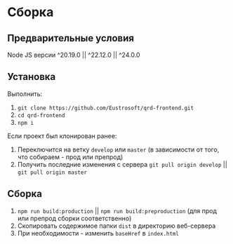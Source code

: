 # Сборка

## Предварительные условия

Node JS версии ^20.19.0 || ^22.12.0 || ^24.0.0

## Установка

Выполнить:

1. `git clone https://github.com/Eustrosoft/qrd-frontend.git`
2. `cd qrd-frontend`
3. `npm i`

Если проект был клонирован ранее:

1. Переключится на ветку `develop` или `master` (в зависимости от того, что собираем - прод или препрод)
2. Получить последние изменения с сервера `git pull origin develop` || `git pull origin master`

## Сборка

1. `npm run build:production` || `npm run build:preproduction` (для прод или препрод сборки соответственно)
2. Скопировать содержимое папки `dist` в директорию веб-сервера
3. При необходимости - изменить `baseHref` в `index.html`

